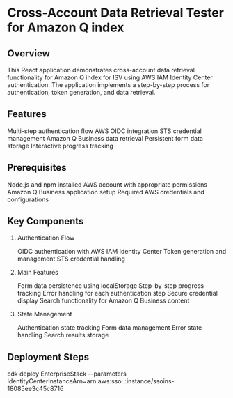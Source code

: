 # Cross-Account Data Retrieval Tester for Amazon Q index

## Overview

This React application demonstrates cross-account data retrieval functionality for Amazon Q index for ISV using AWS IAM Identity Center authentication. The application implements a step-by-step process for authentication, token generation, and data retrieval.

## Features

Multi-step authentication flow
AWS OIDC integration
STS credential management
Amazon Q Business data retrieval
Persistent form data storage
Interactive progress tracking

## Prerequisites

Node.js and npm installed
AWS account with appropriate permissions
Amazon Q Business application setup
Required AWS credentials and configurations

## Key Components

1. Authentication Flow

    OIDC authentication with AWS IAM Identity Center
    Token generation and management
    STS credential handling

2. Main Features

    Form data persistence using localStorage
    Step-by-step progress tracking
    Error handling for each authentication step
    Secure credential display
    Search functionality for Amazon Q Business content

3. State Management

    Authentication state tracking
    Form data management
    Error state handling
    Search results storage

## Deployment Steps

cdk deploy EnterpriseStack --parameters IdentityCenterInstanceArn=arn:aws:sso:::instance/ssoins-18085ee3c45c8716
